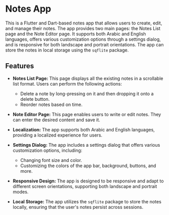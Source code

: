 # Notes App

This is a Flutter and Dart-based notes app that allows users to create, edit, and manage their notes. The app provides two main pages: the Notes List page and the Note Editor page. It supports both Arabic and English languages, offers various customization options through a settings dialog, and is responsive for both landscape and portrait orientations. The app can store the notes in local storage using the `sqflite` package.

## Features

- **Notes List Page:** This page displays all the existing notes in a scrollable list format. Users can perform the following actions:

  - Delete a note by long-pressing on it and then dropping it onto a delete button.
  - Reorder notes based on time.

- **Note Editor Page:** This page enables users to write or edit notes. They can enter the desired content and save it.

- **Localization:** The app supports both Arabic and English languages, providing a localized experience for users.

- **Settings Dialog:** The app includes a settings dialog that offers various customization options, including:

  - Changing font size and color.
  - Customizing the colors of the app bar, background, buttons, and more.

- **Responsive Design:** The app is designed to be responsive and adapt to different screen orientations, supporting both landscape and portrait modes.

- **Local Storage:** The app utilizes the `sqflite` package to store the notes locally, ensuring that the user's notes persist across sessions.
